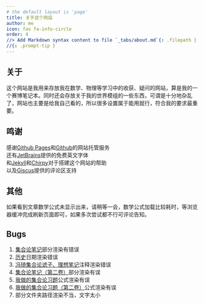 ```yaml
---
# the default layout is 'page'
title: 关于这个网站
author: me
icon: fas fa-info-circle
order: 4
//> Add Markdown syntax content to file `_tabs/about.md`{: .filepath } and it will show up on //this page.
//{: .prompt-tip }
---
```

## 关于
这个网站是我用来存放我在数学、物理等学习中的收获、疑问的网站，算是我的一个赛博笔记本。同时还会存放关于我的世界模组的一些东西，可谓是十分地杂乱了，网站也主要是给我自己看的，所以很多设置属于能用就行，符合我的要求最重要。
## 鸣谢
感谢[Github Pages](https://pages.github.com/)和[Github](https://github.com/)的网站托管服务<br>
还有[JetBrains](https://www.jetbrains.com/lp/mono/)提供的免费英文字体<br>
和[Jekyll](https://jekyllrb.com/)和[Chirpy](https://github.com/cotes2020/jekyll-theme-chirpy)对于搭建这个网站的帮助<br>
以及[Giscus](https://giscus.app/zh-CN)提供的评论区支持
## 其他
如果看到文章数学公式未显示出来，请稍等一会，数学公式加载比较耗时，等浏览器缓冲完成刷新页面即可，如果多次尝试都不行可评论告知。
## Bugs
1. [集合论笔记](../posts/集合论笔记/#书中证明)部分渲染有错误
2. [历史](../archives)日期渲染错误
3. [冯琦集合论滤子、理想笔记](../posts/冯琦集合论第二章/)注释渲染错误
4. [集合论笔记（第二卷）](../posts/集合论习题/#非标准自然数)部分渲染有误
5. [我做的集合论习题](../posts/集合论习题-第二卷/#关于v_omega的两个命题)公式渲染有误
6. [我做的集合论习题（第二卷）](../posts/集合论习题-第二卷/#关于v_omega的两个命题)公式渲染有误
7. 部分文件夹路径渲染不当，文字太小
